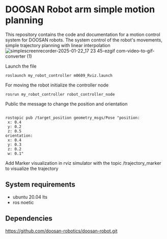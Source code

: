 # DOOSAN Robot arm simple motion planning
This repository contains the code and documentation for a motion control system for DOOSAN robots. The system  control of the robot's movements,  simple trajectory planning with linear interpolation 
![simplescreenrecorder-2025-01-22_17 23 45-ezgif com-video-to-gif-converter (1)](https://github.com/user-attachments/assets/b6ea01a1-e6ca-4821-9beb-beb53ec150a6)

Launch the file
 ```
roslaunch my_robot_controller m0609_Rviz.launch
 ```

For moving the robot initialize the controller node
 ```
rosrun my_robot_controller robot_controller_node
```



Public the message to change the position and orientation
 ```

rostopic pub /target_position geometry_msgs/Pose "position:
  x: 0.4
  y: 0.2
  z: 0.5
orientation:
  x: 0.4
  y: 0.3
  z: 0.2
  w: 0.1" 
```
Add Marker visualization in rviz simulator with the topic /trajectory_marker to visualize the trajectory 



## System requirements
- ubuntu 20.04 lts
- ros noetic

## Dependencies
https://github.com/doosan-robotics/doosan-robot.git
